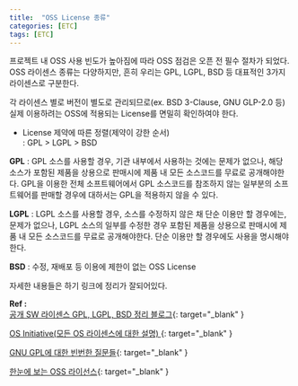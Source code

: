 ```yaml
---
title:  "OSS License 종류"
categories: [ETC]
tags: [ETC]
---
```


프로젝트 내 OSS 사용 빈도가 높아짐에 따라 OSS 점검은 오픈 전 필수 절차가 되었다.  
OSS 라이센스 종류는 다양하지만, 흔히 우리는 GPL, LGPL, BSD 등 대표적인 3가지 라이센스로 구분한다.  

각 라이센스 별로 버전이 별도로 관리되므로(ex. BSD 3-Clause, GNU GLP-2.0 등)   
실제 이용하려는 OSS에 적용되는 License를 면밀히 확인하여야 한다.   
 
- License 제약에 따른 정렬(제약이 강한 순서)  
    : GPL > LGPL > BSD  
 
**GPL** : GPL 소스를 사용할 경우, 기관 내부에서 사용하는 것에는 문제가 없으나, 해당 소스가 포함된 제품을 상용으로 판매시에
         제품 내 모든 소스코드를 무료로 공개해야한다. GPL을 이용한 전체 소프트웨어에서 GPL 소스코드를 참조하지 않는 일부분의
         소프트웨어를 판매할 경우에 대하서는 GPL을 적용하지 않을 수 있다.  
   
**LGPL** : LGPL 소스를 사용할 경우, 소스를 수정하지 않은 채 단순 이용만 할 경우에는, 문제가 없으나, LGPL 소스의 일부를 수정한 경우
           포함된 제품을 상용으로 판매시에 제품 내 모든 소스코드를 무료로 공개해야한다. 단순 이용만 할 경우에도 사용을 명시해야한다.  
 
**BSD** :  수정, 재배포 등 이용에 제한이 없는 OSS License  

 자세한 내용들은 하기 링크에 정리가 잘되어있다.  
   
**Ref :**  
[공개 SW 라이센스  GPL, LGPL, BSD 정리 블로그](http://darkpgmr.tistory.com/89){: target="_blank" }  

[OS Initiative(모든 OS 라이센스에 대한 설명) ](https://opensource.org/licenses){: target="_blank" }  
   
[GNU GPL에 대한 빈번한 질문들](https://www.gnu.org/licenses/gpl-faq.ko.html){: target="_blank" }  
   
[한눈에 보는 OSS 라이선스](http://www.bloter.net/archives/209318){: target="_blank" }  
 

